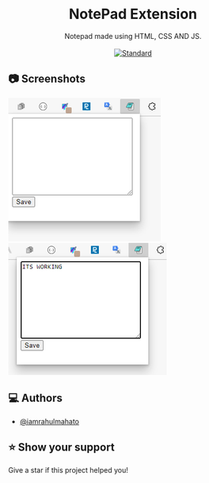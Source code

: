 <p align="center">
    <img alt="" height="80" src="">
  </a>
</p>
<h1 align="center">NotePad Extension</h1>

<div align="center">
  Notepad made using HTML, CSS AND JS.
</div>

<br />

<div align="center">
  <!-- Standard -->
  <a href="https://standardjs.com">
    <img src="https://img.shields.io/badge/code%20style-standard-brightgreen.svg?style=flat-square"
      alt="Standard" />
  </a>
</div>


## 📷 Screenshots

![ss1](./img/1.1.png)
![ss2](./img/2.2.png)

## ‎‍💻 Authors

- [@iamrahulmahato](https://www.github.com/iamrahulmahato)
## ⭐️ Show your support

Give a star if this project helped you!
